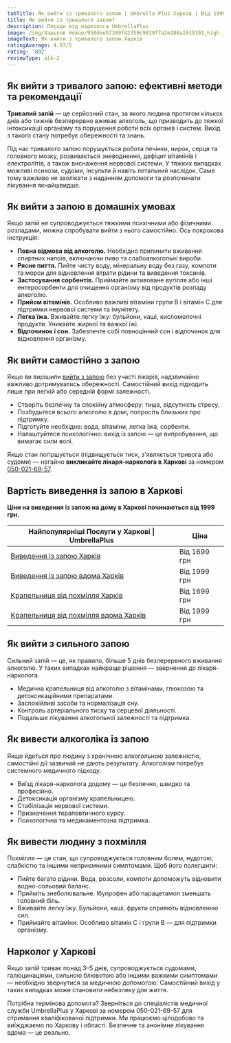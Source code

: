 ```yaml
---
tabTitle: Як вийти із тривалого запою | Umbrella Plus Харків | Від 1999 грн
title: Як вийти із тривалого запою?
description: Поради від нарколога UmbrellaPlus
image: /img/Харьков Новое/958dee57389f42359c9839f7a2e286a1919191_high.jpg
imageText: Як вийти з тривалого запою Харків
ratingAvarage: 4.97/5
rating: '802'
reviewType: alk-2
---
```


## Як вийти з тривалого запою: ефективні методи та рекомендації

**Тривалий запій** — це серйозний стан, за якого людина протягом кількох днів або тижнів безперервно вживає алкоголь, що призводить до тяжкої інтоксикації організму та порушення роботи всіх органів і систем. Вихід з такого стану потребує обережності та знань.

Під час тривалого запою порушується робота печінки, нирок, серця та головного мозку, розвивається зневоднення, дефіцит вітамінів і електролітів, а також виснаження нервової системи. У тяжких випадках можливі психози, судоми, інсульти й навіть летальний наслідок. Саме тому важливо не зволікати з наданням допомоги та розпочинати лікування якнайшвидше.

## Як вийти з запою в домашніх умовах

Якщо запій не супроводжується тяжкими психічними або фізичними розладами, можна спробувати вийти з нього самостійно. Ось покрокова інструкція:

* **Повна відмова від алкоголю.** Необхідно припинити вживання спиртних напоїв, включаючи пиво та слабоалкогольні вироби.
* **Рясне пиття.** Пийте чисту воду, мінеральну воду без газу, компоти та морси для відновлення втрати рідини та виведення токсинів.
* **Застосування сорбентів.** Приймайте активоване вугілля або інші ентеросорбенти для очищення організму від продуктів розпаду алкоголю.
* **Прийом вітамінів.** Особливо важливі вітаміни групи B і вітамін C для підтримки нервової системи та імунітету.
* **Легка їжа.** Вживайте легку їжу: бульйони, каші, кисломолочні продукти. Уникайте жирної та важкої їжі.
* **Відпочинок і сон.** Забезпечте собі повноцінний сон і відпочинок для відновлення організму.

## Як вийти самостійно з запою

Якщо ви вирішили [вийти з запою](https://umbrella-plus.com.ua/uk/kharkiv/vivod-iz-zapoia-kharkiv-ua/) без участі лікарів, надзвичайно важливо дотримуватись обережності. Самостійний вихід підходить лише при легкій або середній формі залежності.

* Створіть безпечну та спокійну атмосферу: тиша, відсутність стресу.
* Позбудьтеся всього алкоголю в домі, попросіть близьких про підтримку.
* Підготуйте необхідне: вода, вітаміни, легка їжа, сорбенти.
* Налаштуйтеся психологічно: вихід із запою — це випробування, що вимагає сили волі.

Якщо стан погіршується (підвищується тиск, з'являється тривога або судоми) — негайно **викликайте лікаря-нарколога в Харкові** за номером [050-021-69-57](tel:0500216957).

## Вартість виведення із запою в Харкові

**Ціни на виведення із запою на дому в Харкові починаються від 1999 грн.**

| Найпопулярніші Послуги у Харкові \| UmbrellaPlus                                                                           | Ціна         |
| -------------------------------------------------------------------------------------------------------------------------- | ------------ |
| [Виведення із запою Харків](https://umbrella-plus.com.ua/uk/kharkiv/vivod-iz-zapoia-kharkiv-ua/)                           | Від 1699 грн |
| [Виведення із запою вдома Харків](https://umbrella-plus.com.ua/uk/kharkiv/vivod-iz-zapoia-na-domy-kharkiv-ua/)             | Від 1999 грн |
| [Крапельниця від похмілля Харків](https://umbrella-plus.com.ua/uk/kharkiv/kapelnica_ot_alkogola_kharkiv-ua/)               | Від 1699 грн |
| [Крапельниця від похмілля вдома Харків](https://umbrella-plus.com.ua/uk/kharkiv/kapelnica_ot_alkogola_na_domy_kharkiv_ua/) | Від 1999 грн |

## Як вийти з сильного запою

Сильний запій — це, як правило, більше 5 днів безперервного вживання алкоголю. У таких випадках найкраще рішення — звернення до лікаря-нарколога.

* Медична крапельниця від алкоголю з вітамінами, глюкозою та детоксикаційними препаратами.
* Заспокійливі засоби та нормалізація сну.
* Контроль артеріального тиску та серцевої діяльності.
* Подальше лікування алкогольної залежності та підтримка.

## Як вивести алкоголіка із запою

Якщо йдеться про людину з хронічною алкогольною залежністю, самостійні дії зазвичай не дають результату. Алкоголізм потребує системного медичного підходу.

* Виїзд лікаря-нарколога додому — це безпечно, швидко та професійно.
* Детоксикація організму крапельницею.
* Стабілізація нервової системи.
* Призначення терапевтичного курсу.
* Психологічна та медикаментозна підтримка.

## Як вивести людину з похмілля

Похмілля — це стан, що супроводжується головним болем, нудотою, слабкістю та іншими неприємними симптомами. Щоб його полегшити:

* Пийте багато рідини. Вода, розсоли, компоти допоможуть відновити водно-сольовий баланс.
* Прийміть знеболювальне. Ібупрофен або парацетамол зменшать головний біль.
* Вживайте легку їжу. Бульйони, каші, фрукти сприяють відновленню сил.
* Приймайте вітаміни. Особливо вітамін С і групи B — для підтримки організму.

## Нарколог у Харкові

Якщо запій триває понад 3–5 днів, супроводжується судомами, галюцинаціями, сильною блювотою або іншими важкими симптомами — необхідно звернутися за медичною допомогою. Самостійний вихід у таких випадках може становити небезпеку для життя.

Потрібна термінова допомога?
Зверніться до спеціалістів медичної служби UmbrellaPlus у Харкові за номером 050-021-69-57 для отримання кваліфікованої підтримки. Ми працюємо цілодобово та виїжджаємо по Харкову і області. Безпечне та анонімне лікування вдома — це реально.
